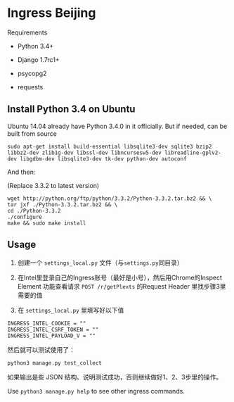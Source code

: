 Ingress Beijing
==============


Requirements

- Python 3.4+
- Django 1.7rc1+

- psycopg2
- requests


Install Python 3.4 on Ubuntu
----------------------------

Ubuntu 14.04 already have Python 3.4.0 in it officially.
But if needed, can be built from source

```
sudo apt-get install build-essential libsqlite3-dev sqlite3 bzip2 libbz2-dev zlib1g-dev libssl-dev libncursesw5-dev libreadline-gplv2-dev libgdbm-dev libsqlite3-dev tk-dev python-dev autoconf
```

And then:

(Replace 3.3.2 to latest version)

```
wget http://python.org/ftp/python/3.3.2/Python-3.3.2.tar.bz2 && \
tar jxf ./Python-3.3.2.tar.bz2 && \
cd ./Python-3.3.2
./configure
make && sudo make install
```


Usage
-----

1. 创建一个 `settings_local.py` 文件（与`settings.py`同目录）

2. 在Intel里登录自己的Ingress账号（最好是小号），然后用Chrome的Inspect Element
功能查看请求 `POST /r/getPlexts` 的Request Header 里找步骤3里需要的值

3. 在 `settings_local.py` 里填写好以下值

```
INGRESS_INTEL_COOKIE = ""
INGRESS_INTEL_CSRF_TOKEN = ""
INGRESS_INTEL_PAYLOAD_V = ""
```


然后就可以测试使用了：

`python3 manage.py test_collect`

如果输出是些 JSON 结构、说明测试成功，否则继续做好1、2、3步里的操作。

Use `python3 manage.py help` to see other ingress commands.
